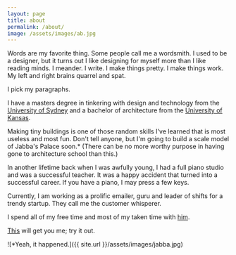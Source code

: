 ```yaml
---
layout: page
title: about
permalink: /about/
image: /assets/images/ab.jpg
---
```


Words are my favorite thing. Some people call me a wordsmith. I used to be a designer, but it turns out I like designing for myself more than I like reading minds. I meander. I write. I make things pretty. I make things work. My left and right brains quarrel and spat.

I pick my paragraphs.

I have a masters degree in tinkering with design and technology from the <a href="http://sydney.edu.au/architecture/programs_of_study/postgraduate/IDEA.shtml" target="_blank">University of Sydney</a> and a bachelor of architecture from the <a href="http://sadp.ku.edu/" target="_blank">University of Kansas</a>.

Making tiny buildings is one of those random skills I've learned that is most useless and most fun. Don't tell anyone, but I'm going to build a scale model of Jabba's Palace soon.* (There can be no more worthy purpose in having gone to architecture school than this.)

In another lifetime back when I was awfully young, I had a full piano studio and was a successful teacher. It was a happy accident that turned into a successful career. If you have a piano, I may press a few keys. 

Currently, I am working as a prolific emailer, guru and leader of shifts for a trendy startup. They call me the customer whisperer.

I spend all of my free time and most of my taken time with <a href="http://www.championsonsea.com" target="_blank">him</a>.

<a href="mailto:amy@brightandbonvivant.com" target="_blank">This</a> will get you me; try it out.

![*Yeah, it happened.]({{ site.url }}/assets/images/jabba.jpg)
